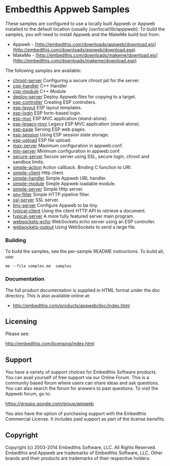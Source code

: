 Embedthis Appweb Samples
===

These samples are configured to use a locally built Appweb or Appweb installed to the default location
(usually /usr/local/lib/apppweb). To build the samples, you will need to install Appweb and the MakeMe build tool from:

* Appweb - [http://embedthis.com/downloads/appweb/download.ejs](http://embedthis.com/downloads/appweb/download.esp)
* MakeMe - [http://embedthis.com/downloads/makeme/download.ejs](http://embedthis.com/downloads/makeme/download.esp)

The following samples are available:

* [chroot-server](chroot-server/README.md)          Configuring a secure chroot jail for the server.
* [cpp-handler](cpp-handler/README.md)              C++ Handler
* [cpp-module](cpp-module/README.md)                C++ Module
* [deploy-server](deploy-server/README.md)          Deploy Appweb files for copying to a target.
* [esp-controller](esp-controller/README.md)        Creating ESP controllers.
* [esp-layout](esp-layout/README.md)                ESP layout templates.
* [esp-login](esp-login/README.md)                  ESP form-based login.
* [esp-mvc](esp-mvc/README.md)                      ESP MVC application (stand-alone).
* [esp-legacy-mvc](esp-legacy-mvc/README.md)        Legacy ESP MVC application (stand-alone).
* [esp-page](esp-page/README.md)                    Serving ESP web pages.
* [esp-session](esp-session/README.md)              Using ESP session state storage.
* [esp-upload](esp-upload/README.md)                ESP file upload.
* [max-server](max-server/README.md)                Maximum configuration in appweb.conf.
* [min-server](min-server/README.md)                Minimum configuration in appweb.conf.
* [secure-server](secure-server/README.md)          Secure server using SSL, secure login, chroot and sandbox limits.
* [simple-action](simple-action/README.md)          Action callback. Binding C function to URI.
* [simple-client](simple-client/README.md)          Http client.
* [simple-handler](simple-handler/README.md)        Simple Appweb URL handler.
* [simple-module](simple-module/README.md)          Simple Appweb loadable module.
* [simple-server](simple-server/README.md)          Simple Http server.
* [spy-fliter](spy-filter/README.md)                Simple HTTP pipeline filter.
* [ssl-server](ssl-server/README.md)                SSL server.
* [tiny-server](tiny-server/README.md)              Configure Appweb to be tiny.
* [typical-client](typical-client/README.md)        Using the client HTTP API to retrieve a document.
* [typical-server](typical-server/README.md)        A more fully featured server main program.
* [websockets-echo](websockets-echo/README.md)      WebSockets echo server using an ESP controller.
* [websockets-output](websockets-output/README.md)  Using WebSockets to send a large file.

### Building

To build the samples, see the per-sample README instructions.
To build all, use:

    me --file samples.me  samples

### Documentation

The full product documentation is supplied in HTML format under the doc directory. This is also available online at:

* http://embedthis.com/products/appweb/doc/index.html

Licensing
---

Please see: 

http://embedthis.com/licensing/index.html


Support
---
You have a variety of support choices for Embedthis Software products. You can avail yourself of free support via 
our Online Forum. This is a community based forum where users can share ideas and ask questions. You can also search the
forum for answers to past questions. To visit the Appweb forum, go to:

https://groups.google.com/group/appweb

You also have the option of purchasing support with the Embedthis Commercial License. It includes paid support as 
part of the license benefits.


Copyright
---

Copyright (c) 2003-2014 Embedthis Software, LLC. All Rights Reserved.  Embedthis and Appweb are trademarks of 
Embedthis Software, LLC. Other brands and their products are trademarks of their respective holders.
